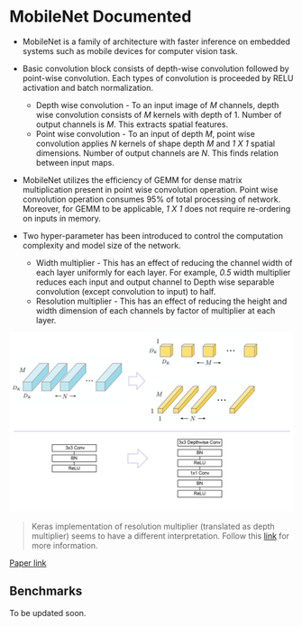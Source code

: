 # MobileNet Documented

* MobileNet is a family of architecture with faster inference on embedded systems
such as mobile devices for computer vision task.
* Basic convolution block consists of depth-wise convolution followed by point-wise
convolution. Each types of convolution is proceeded by RELU activation and batch normalization.

  * Depth wise convolution - To an input image of *M* channels, depth wise convolution consists
  of *M* kernels with depth of 1. Number of output channels is *M*. This extracts spatial features.
  * Point wise convolution - To an input of depth *M*, point wise convolution applies *N* kernels
  of shape depth *M* and *1 X 1* spatial dimensions. Number of output channels are *N*. This finds
  relation between input maps.


* MobileNet utilizes the efficiency of GEMM for dense matrix multiplication present in point wise
convolution operation. Point wise convolution operation consumes 95% of total processing of
network. Moreover, for GEMM to be applicable, *1 X 1* does not require re-ordering on inputs in memory.

* Two hyper-parameter has been introduced to control the computation complexity and model size of the
network.
  - Width multiplier - This has an effect of reducing the channel width of each layer uniformly for
  each layer. For example, *0.5* width multiplier reduces each input and output channel to Depth
  wise separable convolution (except convolution to input) to half.
  - Resolution multiplier - This has an effect of reducing the height and width dimension of each
  channels by factor of multiplier at each layer.

![mobilenet][mobilenet]

>Keras implementation of resolution multiplier (translated as depth multiplier) seems to have a different interpretation.
> Follow this [link](https://stats.stackexchange.com/questions/327410/keras-implementation-of-resolution-multiplier-or-depth-multiplier-in-mobilenet) for more information.

[Paper link](https://arxiv.org/pdf/1704.04861.pdf)

## Benchmarks

To be updated soon.

[mobilenet]: ../../res/mobilenet.jpg
